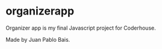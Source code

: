 # organizerapp
Organizer app is my final Javascript project for Coderhouse.

Made by Juan Pablo Bais.
